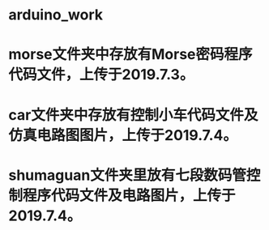 # arduino_work
# morse文件夹中存放有Morse密码程序代码文件，上传于2019.7.3。 
# car文件夹中存放有控制小车代码文件及仿真电路图图片，上传于2019.7.4。
# shumaguan文件夹里放有七段数码管控制程序代码文件及电路图片，上传于2019.7.4。

